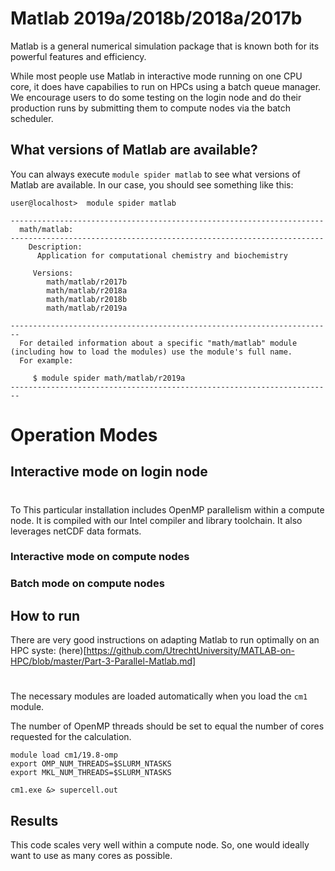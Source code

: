 # Matlab 2019a/2018b/2018a/2017b

Matlab is a general numerical simulation package that is known both for its powerful features and efficiency.

While most people use Matlab in interactive mode running on one CPU core, it does have capabilies to run on HPCs using a batch queue manager.
We encourage users to do some testing on the login node and do their production runs by submitting
them to compute nodes via the batch scheduler.


## What versions of Matlab are available?

You can always execute `module spider matlab` to see what versions of Matlab are available. In our
case, you should see something like this:

```
user@localhost>  module spider matlab

----------------------------------------------------------------------
  math/matlab:
----------------------------------------------------------------------
    Description:
      Application for computational chemistry and biochemistry

     Versions:
        math/matlab/r2017b
        math/matlab/r2018a
        math/matlab/r2018b
        math/matlab/r2019a

------------------------------------------------------------------------
  For detailed information about a specific "math/matlab" module (including how to load the modules) use the module's full name.
  For example:

     $ module spider math/matlab/r2019a
------------------------------------------------------------------------
```

# Operation Modes
## Interactive mode on login node
#
To
This particular installation includes OpenMP parallelism within a compute node. It is compiled with
our Intel compiler and library toolchain. It also leverages netCDF data formats. 

### Interactive mode on compute nodes


### Batch mode on compute nodes


## How to run

There are very good instructions on adapting Matlab to run optimally on an HPC syste:
(here)[https://github.com/UtrechtUniversity/MATLAB-on-HPC/blob/master/Part-3-Parallel-Matlab.md]
#
The necessary modules are loaded automatically when you load the `cm1` module.

The number of OpenMP threads should be set to equal the number of cores requested for the calculation.

```
module load cm1/19.8-omp
export OMP_NUM_THREADS=$SLURM_NTASKS
export MKL_NUM_THREADS=$SLURM_NTASKS

cm1.exe &> supercell.out
```

## Results

This code scales very well within a compute node. So, one would ideally want to use as many cores as possible.

